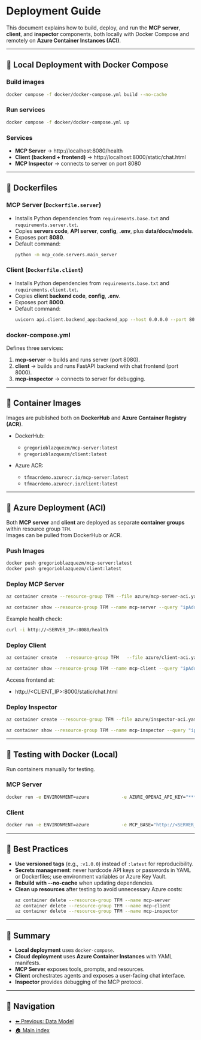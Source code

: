 # Deployment Guide

This document explains how to build, deploy, and run the **MCP server**,
**client**, and **inspector** components, both locally with Docker
Compose and remotely on **Azure Container Instances (ACI)**.

------------------------------------------------------------------------

## 🔹 Local Deployment with Docker Compose

### Build images

```bash
docker compose -f docker/docker-compose.yml build --no-cache
```

### Run services

```bash
docker compose -f docker/docker-compose.yml up
```

### Services

- **MCP Server** → http://localhost:8080/health  
- **Client (backend + frontend)** → http://localhost:8000/static/chat.html  
- **MCP Inspector** → connects to server on port 8080

------------------------------------------------------------------------

## 🔹 Dockerfiles

### MCP Server (`Dockerfile.server`)

- Installs Python dependencies from `requirements.base.txt` and `requirements.server.txt`.  
- Copies **servers code**, **API server**, **config**, **.env**, plus **data/docs/models**.  
- Exposes port **8080**.  
- Default command:  
  ```bash
  python -m mcp_code.servers.main_server
  ```

### Client (`Dockerfile.client`)

- Installs Python dependencies from `requirements.base.txt` and `requirements.client.txt`.  
- Copies **client backend code**, **config**, **.env**.  
- Exposes port **8000**.  
- Default command:  
  ```bash
  uvicorn api.client.backend_app:backend_app --host 0.0.0.0 --port 8000
  ```

### docker-compose.yml

Defines three services:  
1. **mcp-server** → builds and runs server (port 8080).  
2. **client** → builds and runs FastAPI backend with chat frontend (port 8000).  
3. **mcp-inspector** → connects to server for debugging.

------------------------------------------------------------------------

## 🔹 Container Images

Images are published both on **DockerHub** and **Azure Container Registry (ACR)**.

- DockerHub:  
  - `gregorioblazquezm/mcp-server:latest`  
  - `gregorioblazquezm/client:latest`  

- Azure ACR:  
  - `tfmacrdemo.azurecr.io/mcp-server:latest`  
  - `tfmacrdemo.azurecr.io/client:latest`  

------------------------------------------------------------------------

## 🔹 Azure Deployment (ACI)

Both **MCP server** and **client** are deployed as separate **container
groups** within resource group `TFM`.  
Images can be pulled from DockerHub or ACR.

### Push Images

```bash
docker push gregorioblazquezm/mcp-server:latest
docker push gregorioblazquezm/client:latest
```

### Deploy MCP Server

```bash
az container create --resource-group TFM --file azure/mcp-server-aci.yaml

az container show --resource-group TFM --name mcp-server --query "ipAddress.ip" -o tsv
```

Example health check:  

```bash
curl -i http://<SERVER_IP>:8080/health
```

### Deploy Client

```bash
az container create   --resource-group TFM   --file azure/client-aci.yaml   --environment-variables       AZURE_OPENAI_API_KEY="***"       USERS='{"user":"password1234","user2":"password1234"}'

az container show --resource-group TFM --name mcp-client --query "ipAddress.ip" -o tsv
```

Access frontend at:  
- http://<CLIENT_IP>:8000/static/chat.html

### Deploy Inspector

```bash
az container create --resource-group TFM --file azure/inspector-aci.yaml

az container show --resource-group TFM --name mcp-inspector --query "ipAddress.ip" -o tsv
```

------------------------------------------------------------------------

## 🔹 Testing with Docker (Local)

Run containers manually for testing.

### MCP Server

```bash
docker run -e ENVIRONMENT=azure            -e AZURE_OPENAI_API_KEY="***"            -e USERS='{"user":"password1234"}'            -p 8080:8080 gregorioblazquezm/mcp-server:latest
```

### Client

```bash
docker run -e ENVIRONMENT=azure            -e MCP_BASE="http://<SERVER_IP>:8080/mcp/"            -e AZURE_OPENAI_API_KEY="***"            -e USERS='{"user":"password1234"}'            -p 8000:8000 gregorioblazquezm/client:latest
```

------------------------------------------------------------------------

## 🔹 Best Practices

- **Use versioned tags** (e.g., `:v1.0.0`) instead of `:latest` for reproducibility.  
- **Secrets management**: never hardcode API keys or passwords in YAML or Dockerfiles; use environment variables or Azure Key Vault.  
- **Rebuild with --no-cache** when updating dependencies.  
- **Clean up resources** after testing to avoid unnecessary Azure costs:  
  ```bash
  az container delete --resource-group TFM --name mcp-server
  az container delete --resource-group TFM --name mcp-client
  az container delete --resource-group TFM --name mcp-inspector
  ```

------------------------------------------------------------------------

## 🔹 Summary

- **Local deployment** uses `docker-compose`.  
- **Cloud deployment** uses **Azure Container Instances** with YAML manifests.  
- **MCP Server** exposes tools, prompts, and resources.  
- **Client** orchestrates agents and exposes a user-facing chat interface.  
- **Inspector** provides debugging of the MCP protocol.

------------------------------------------------------------------------

## 🧭 Navigation

- [⬅️ Previous: Data Model](/05_data_model.md)
- [🏠 Main index](../README.md#documentation)